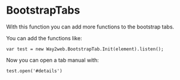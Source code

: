 # BootstrapTabs

With this function you can add more functions to the bootstrap tabs.

You can add the functions like:
```
var test = new Way2web.BootstrapTab.Init(element).listen();
```

Now you can open a tab manual with:
```
test.open('#details')
```
